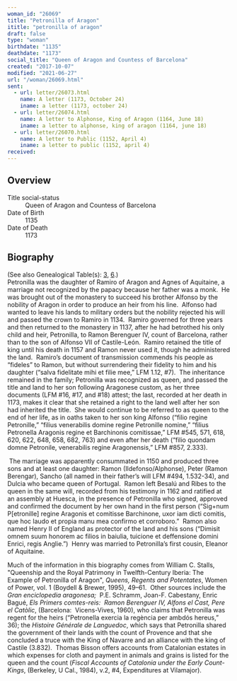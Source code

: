 ```yaml
---
woman_id: "26069"
title: "Petronilla of Aragon"
ititle: "petronilla of aragon"
draft: false
type: "woman"
birthdate: "1135"
deathdate: "1173"
social_title: "Queen of Aragon and Countess of Barcelona"
created: "2017-10-07"
modified: "2021-06-27"
url: "/woman/26069.html"
sent:
  - url: letter/26073.html
    name: A letter (1173, October 24)
    iname: a letter (1173, october 24)
  - url: letter/26074.html
    name: A letter to Alphonse, King of Aragon (1164, June 18)
    iname: a letter to alphonse, king of aragon (1164, june 18)
  - url: letter/26070.html
    name: A letter to Public (1152, April 4)
    iname: a letter to public (1152, april 4)
received:
---
```

<h2 class="mt-4">Overview</h2><dt>Title social-status</dt><dd>Queen of Aragon and Countess of Barcelona</dd><dt>Date of Birth</dt><dd>1135</dd><dt>Date of Death</dt><dd>1173</dd><h2 class="mt-4">Biography</h2><p>(See also Genealogical Table(s): <a href="/content/genealogy-ramon#n26069">3</a>, <a href="/content/genealogy-bernard#n26069">6</a>.)<br>Petronilla was the daughter of Ramiro of Aragon and Agnes of Aquitaine, a marriage not recognized by the papacy because her father was a monk.&nbsp; He was brought out of the monastery to succeed his brother Alfonso by the nobility of Aragon in order to produce an heir from his line.&nbsp; Alfonso had wanted to leave his lands to military orders but the nobility rejected his will and passed the crown to Ramiro in 1134.&nbsp; Ramiro governed for three years and then returned to the monastery in 1137, after he had betrothed his only child and heir, Petronilla, to Ramon Berenguer IV, count of Barcelona, rather than to the son of Alfonso VII of Castile-León.&nbsp; Ramiro retained the title of king until his death in 1157 and Ramon never used it, though he administered the land.&nbsp; Ramiro’s document of transmission commends his people as “fideles” to Ramon, but without surrendering their fidelity to him and his daughter (“salva fidelitate mihi et filie mee,” LFM 1.12, #7).&nbsp; The inheritance remained in the family; Petronilla was recognized as queen, and passed the title and land to her son following Aragonese custom, as her three documents (LFM #16, #17, and #18) attest; the last, recorded at her death in 1173, makes it clear that she retained a right to the land well after her son had inherited the title.&nbsp; She would continue to be referred to as queen to the end of her life, as in oaths taken to her son king Alfonso (“filio regine Petronille,” “filius venerabilis domine regine Petronille nomine,” “filius Petronella Aragonis regine et Barchinonis comitissae,” LFM #545, 571, 618, 620, 622, 648, 658, 682, 763) and even after her death (“filio quondam domne Petronile, venerabilis regine Aragonensis,” LFM #857, 2.333).</p><p>&nbsp;The marriage was apparently consummated in 1150 and produced three sons and at least one daughter: Ramon (Ildefonso/Alphonse), Peter (Ramon Berengar), Sancho (all named in their father’s will LFM #494, 1.532-34), and Dulcia who became queen of Portugal.&nbsp; Ramon left Besalú and Ribes to the queen in the same will, recorded from his testimony in 1162 and ratified at an assembly at Huesca, in the presence of Petronilla who signed, approved and confirmed the document by her own hand in the first person (“Sig+num P[etronille] regine Aragonis et comitisse Barchinone, uxor iam dicti comitis, que hoc laudo et propia manu mea confirmo et corroboro.”&nbsp; Ramon also named Henry II of England as protector of the land and his sons (“Dimisit omnem suum honorem ac filios in baiulia, tuicione et deffensione domini Enrici, regis Anglie.”)&nbsp; Henry was married to Petronilla’s first cousin, Eleanor of Aquitaine.</p><p><span style="background-color: transparent;">Much of the information in this biography comes from William C. Stalls, "Queenship and the Royal Patrimony in Twelfth-Century Iberia: The Example of Petronilla of Aragon",&nbsp;</span><i style="background-color: transparent;">Queens, Regents and Potentates</i><span style="background-color: transparent;">, Women of Power, vol. 1 (Boydell &amp; Brewer, 1995), 49–61.&nbsp; Other sources include the </span><i style="background-color: transparent;">Gran enciclopedia aragonesa; </i><span style="background-color: transparent;">&nbsp;P.E. Schramm, Joan-F. Cabestany, Enric Bagué, </span><i style="background-color: transparent;">Els Primers comtes-reis:</i><span style="background-color: transparent;">&nbsp; </span><i style="background-color: transparent;">Ramon Berenguer IV, Alfons el Cast, Pere el Catòlic</i><span style="background-color: transparent;">, (Barcelona:&nbsp; Vicens-Vives, 1960), who claims that Petronilla was regent for the heirs (“Petronella exercia la regència per ambdós hereus,” 36);&nbsp;</span>the <i>Histoire Générale de Languedoc</i>, which says that Petronilla shared the government of their lands with the count of Provence and that she concluded a truce with the King of Navarre and an alliance with the king of Castile (3.832).&nbsp; Thomas Bisson offers accounts from Catalonian estates in which expenses for cloth and payment in animals and grains is listed for the queen and the count (<i>Fiscal Accounts of Catalonia under the Early Count-Kings</i>, (Berkeley, U Cal., 1984), v.2, #4, Expenditures at Vilamajor).</p>